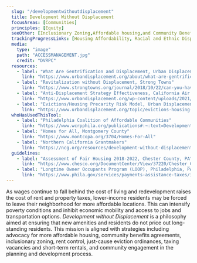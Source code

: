 ```yaml
---
  slug: "/developmentwithoutdisplacement"
  title: Development Without Displacement 
  focusAreas: [Communities]
  principles: [Equity]
  seeOther: [Inclusionary Zoning,Affordable housing,and Community Benefits Agreements]
  trackingProgressLinks: [Housing Affordability, Racial and Ethnic Disparities, Income Disparities]
  media: 
    type: "image"
    path: "ACCESSMANAGEMENT.jpg"
    credit: "DVRPC"
  resources: 
    - label: "What Are Gentrification and Displacement, Urban Displacement Project"
      link: "https://www.urbandisplacement.org/about/what-are-gentrification-and-displacement/"
    - label: "Revitalization without Displacement, Strong Towns"
      link: "https://www.strongtowns.org/journal/2018/10/22/can-you-have-revitalization-without-gentrification-derek-avery-thinks-so"
    - label: "Anti-Displacement Strategy Effectiveness, California Air Resources Board"
      link: "https://www.urbandisplacement.org/wp-content/uploads/2021/08/19RD018-Anti-Displacement-Strategy-Effectiveness.pdf"
    - label: "Evictions/Housing Precarity Risk Model, Urban Displacement Project"
      link: "https://www.urbandisplacement.org/topic/evictions-housing-precarity-risk-model/"
  whoHasUsedThisTool: 
    - label: "Philadelphia Coalition of Affordable Communities"
      link: "https://www.wcrpphila.org/publications#:~:text=Development%20Without%20Displacement%3A%20Keeping%20Communities%20Strong&text=While%20Philadelphia%20becomes%20a%20more,cost%20of%20living%20to%20rise"
    - label: "Homes for All, Montgomery County"
      link: "https://www.montcopa.org/3704/Homes-For-All"
    - label: "Northern California Grantmakers"
      link: "https://ncg.org/resources/development-without-displacement-resisting-gentrification-bay-area"
  guidelines: 
    - label: "Assessment of Fair Housing 2018-2022, Chester County, PA"
      link: "https://www.chesco.org/DocumentCenter/View/37220/Chester_County_AFH_FINAL?bidId="
    - label: "Longtime Owner Occupants Program (LOOP), Philadelphia, PA (2019)"
      link: "https://www.phila.gov/services/payments-assistance-taxes/income-based-assistance-programs/longtime-owner-occupants-program/"
---
```


As wages continue to fall behind the cost of living and redevelopment raises the cost of rent and property taxes, lower-income residents may be forced to leave their neighborhood for more affordable locations. This can intensify poverty conditions and inhibit economic mobility and access to jobs and transportation options. _Development without Displacement_ is a philosophy aimed at ensuring that new amenities and residents do not price out long-standing residents. This mission is aligned with strategies including advocacy for more affordable housing, community benefits agreements, inclusionary zoning, rent control, just-cause eviction ordinances, taxing vacancies and short-term rentals, and community engagement in the planning and development process.
